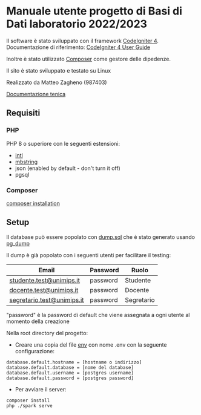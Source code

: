 # Manuale utente progetto di Basi di Dati laboratorio 2022/2023

Il software è stato sviluppato con il framework [CodeIgniter 4](https://codeigniter.com/).
Documentazione di riferimento: [CodeIgniter 4 User Guide](https://codeigniter.com/user_guide/index.html)

Inoltre è stato utilizzato [Composer](https://getcomposer.org/) come gestore delle dipedenze.

Il sito è stato sviluppato e testato su Linux

Realizzato da Matteo Zagheno (987403)

[Documentazione tenica](./doc.md)

## Requisiti

### PHP

PHP 8 o superiore con le seguenti estensioni:

- [intl](http://php.net/manual/en/intl.requirements.php)
- [mbstring](http://php.net/manual/en/mbstring.installation.php)
- json (enabled by default - don't turn it off)
- pgsql

### Composer

[composer installation](https://getcomposer.org/doc/00-intro.md)

## Setup

Il database può essere popolato con [dump.sql](./dump.sql) che è stato generato
usando [pg_dump](https://www.postgresql.org/docs/current/app-pgdump.html)

Il dump è già popolato con i seguenti utenti per facilitare il testing:

| Email                      | Password | Ruolo      |
|----------------------------|----------|------------|
| studente.test@unimips.it   | password | Studente   |
| docente.test@unimips.it    | password | Docente    |
| segretario.test@unimips.it | password | Segretario |

"password" è la password di default che viene assegnata a ogni utente al momento della creazione

Nella root directory del progetto:

- Creare una copia del file [env](./env) con nome .env con la seguente configurazione:

```
database.default.hostname = [hostname o indirizzo]
database.default.database = [nome del database]
database.default.username = [postgres username]
database.default.password = [postgres password]
```

- Per avviare il server:

```
composer install
php ./spark serve
```